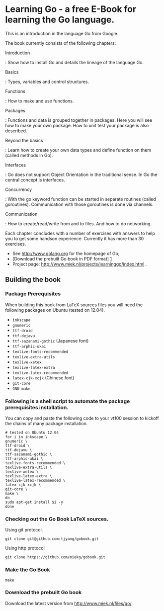 # Learning Go - a free E-Book for learning the Go language.

This is an introduction in the language Go from Google.

The book currently consists of the following chapters:

Introduction

:   Show how to install Go and details the lineage of the language Go.

Basics

:   Types, variables and control structures.

Functions

:   How to make and use functions.

Packages

:   Functions and data is grouped together in packages. Here you will see how to make your own package. 
    How to unit test your package is also described.

Beyond the basics

:   Learn how to create your own data types and define function on them (called methods in Go).

Interfaces

:   Go does not support Object Orientation in the traditional sense. In Go the central concept is interfaces.

Concurrency

:   With the go keyword function can be started in separate routines 
    (called goroutines). Communication with those goroutines is done via channels.

Communication

:   How to create/read/write from and to files. And how to do networking.

Each chapter concludes with a number of exercises with answers to help you to get some handson experience. Currently it has more than 30 exercises.

* See http://www.golang.org for the homepage of Go;
* [Download the prebuilt Go book in PDF format] [1] 
* Project page: http://www.miek.nl/projects/learninggo/index.html .


## Building the book

### Package Prerequisites 

When building this book from LaTeX sources files you will need the following packages on Ubuntu (tested on 12.04).

* `inkscape`
* `gnumeric`
* `ttf-droid`
* `ttf-dejavu`
* `ttf-sazanami-gothic`  (Japanese font)
* `ttf-arphic-ukai`     
* `texlive-fonts-recommended`
* `texlive-extra-utils`
* `texlive-xetex`
* `texlive-latex-extra`
* `texlive-latex-recommended`
* `latex-cjk-xcjk`       (Chinese font)
* `git-core`
* `GNU make`



### Following is a shell script to automate the package prerequisites installation.

You can copy and paste the following code to your vt100 session to kickoff the chains of many package installation.
```
# tested on Ubuntu 12.04
for i in inkscape \
gnumeric \
ttf-droid \
ttf-dejavu \
ttf-sazanami-gothic \
ttf-arphic-ukai \
texlive-fonts-recommended \
texlive-extra-utils \
texlive-xetex \
texlive-latex-extra \
texlive-latex-recommended \
latex-cjk-xcjk \
git-core \
make \
do 
sudo apt-get install $i -y
done
```

### Checking out the Go Book LaTeX sources.

Using git protocol.
```
git clone git@github.com:tjyang/gobook.git
```

Using http protocol

```
git clone https://github.com/miekg/gobook.git 
```

### Make the Go Book 

```
make
```

### Download the prebuilt Go book

Download the latest version from http://www.miek.nl/files/go/


[1]: http://miek.nl/files/go/  "Download the prebuilt Go book in PDF format"
[3]: http://nodejs.org/ "Nodejs"
[4]: http://npmjs.org/ "NPM"
[5]: http://github.github.com/github-flavored-markdown/ "GFM(github flavored markdown)"
[6]: http://wiki.commonjs.org/wiki/Modules/1.1.1 "Modules 1.1.1"
